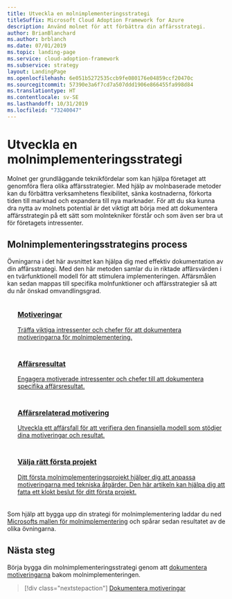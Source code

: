 ```yaml
---
title: Utveckla en molnimplementeringsstrategi
titleSuffix: Microsoft Cloud Adoption Framework for Azure
description: Använd molnet för att förbättra din affärsstrategi.
author: BrianBlanchard
ms.author: brblanch
ms.date: 07/01/2019
ms.topic: landing-page
ms.service: cloud-adoption-framework
ms.subservice: strategy
layout: LandingPage
ms.openlocfilehash: 6e051b5272535ccb9fe080176e04859ccf20470c
ms.sourcegitcommit: 57390e3a6f7cd7a507ddd1906e866455fa998d84
ms.translationtype: HT
ms.contentlocale: sv-SE
ms.lasthandoff: 10/31/2019
ms.locfileid: "73240047"
---
```

<!-- markdownlint-disable MD026 -->

# <a name="develop-a-cloud-adoption-strategy"></a>Utveckla en molnimplementeringsstrategi

Molnet ger grundläggande teknikfördelar som kan hjälpa företaget att genomföra flera olika affärsstrategier. Med hjälp av molnbaserade metoder kan du förbättra verksamhetens flexibilitet, sänka kostnaderna, förkorta tiden till marknad och expandera till nya marknader. För att du ska kunna dra nytta av molnets potential är det viktigt att börja med att dokumentera affärsstrategin på ett sätt som molntekniker förstår och som även ser bra ut för företagets intressenter.

## <a name="cloud-adoption-strategy-process"></a>Molnimplementeringsstrategins process

Övningarna i det här avsnittet kan hjälpa dig med effektiv dokumentation av din affärsstrategi. Med den här metoden samlar du in riktade affärsvärden i en tvärfunktionell modell för att stimulera implementeringen. Affärsmålen kan sedan mappas till specifika molnfunktioner och affärsstrategier så att du når önskad omvandlingsgrad.

<!--markdownlint-disable MD033 -->

<ul class="panelContent cardsF">
    <li style="display: flex; flex-direction: column;">
        <a href="./motivations.md">
            <div class="cardSize">
                <div class="cardPadding" style="padding-bottom:10px;">
                    <div class="card" style="padding-bottom:10px;">
                        <div class="cardImageOuter">
                            <div class="cardImage">
                                <img alt="" src="../_images/icons/1.png" data-linktype="external">
                            </div>
                        </div>
                        <div class="cardText" style="padding-left:0px;">
                            <h3>Motiveringar</h3>
Träffa viktiga intressenter och chefer för att dokumentera motiveringarna för molnimplementering.
                        </div>
                    </div>
                </div>
            </div>
        </a>
    </li>
    <li style="display: flex; flex-direction: column;">
        <a href="./business-outcomes/index.md">
            <div class="cardSize">
                <div class="cardPadding" style="padding-bottom:10px;">
                    <div class="card" style="padding-bottom:10px;">
                        <div class="cardImageOuter">
                            <div class="cardImage">
                                <img alt="" src="../_images/icons/2.png" data-linktype="external">
                            </div>
                        </div>
                        <div class="cardText" style="padding-left:0px;">
                            <h3>Affärsresultat</h3>
Engagera motiverade intressenter och chefer till att dokumentera specifika affärsresultat.
                        </div>
                    </div>
                </div>
            </div>
        </a>
    </li>
    <li style="display: flex; flex-direction: column;">
        <a href="./cloud-migration-business-case.md">
            <div class="cardSize">
                <div class="cardPadding" style="padding-bottom:10px;">
                    <div class="card" style="padding-bottom:10px;">
                        <div class="cardImageOuter">
                            <div class="cardImage">
                                <img alt="" src="../_images/icons/3.png" data-linktype="external">
                            </div>
                        </div>
                        <div class="cardText" style="padding-left:0px;">
                            <h3>Affärsrelaterad motivering</h3>
Utveckla ett affärsfall för att verifiera den finansiella modell som stödjer dina motiveringar och resultat.
                        </div>
                    </div>
                </div>
            </div>
        </a>
    </li>
    <li style="display: flex; flex-direction: column;">
        <a href="./first-adoption-project.md">
            <div class="cardSize">
                <div class="cardPadding" style="padding-bottom:10px;">
                    <div class="card" style="padding-bottom:10px;">
                        <div class="cardImageOuter">
                            <div class="cardImage">
                                <img alt="" src="../_images/icons/4.png" data-linktype="external">
                            </div>
                        </div>
                        <div class="cardText" style="padding-left:0px;">
                            <h3>Välja rätt första projekt</h3>
Ditt första molnimplementeringsprojekt hjälper dig att anpassa motiveringarna med tekniska åtgärder. Den här artikeln kan hjälpa dig att fatta ett klokt beslut för ditt första projekt.
                        </div>
                    </div>
                </div>
            </div>
        </a>
    </li>
</ul>

Som hjälp att bygga upp din strategi för molnimplementering laddar du ned [Microsofts mallen för molnimplementering](https://archcenter.blob.core.windows.net/cdn/fusion/readiness/Microsoft-Cloud-Adoption-Framework-Strategy-and-Plan-Template.docx) och spårar sedan resultatet av de olika övningarna.

## <a name="next-steps"></a>Nästa steg

Börja bygga din molnimplementeringsstrategi genom att [dokumentera motiveringarna](./motivations.md) bakom molnimplementeringen.

> [!div class="nextstepaction"]
> [Dokumentera motiveringar](./motivations.md)
